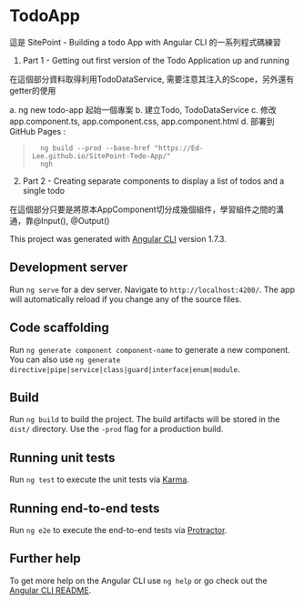 # TodoApp

這是 SitePoint - Building a todo App with Angular CLI 的一系列程式碼練習

1. Part 1 - Getting out first version of the Todo Application up and running

  在這個部分資料取得利用TodoDataService, 需要注意其注入的Scope，另外還有getter的使用
  
  a. ng new todo-app 起始一個專案
  b. 建立Todo, TodoDataService
  c. 修改app.component.ts, app.component.css, app.component.html
  d. 部署到GitHub Pages :
>   	ng build --prod --base-href "https://Ed-Lee.github.io/SitePoint-Todo-App/"
> 		ngh


2. Part 2 - Creating separate components to display a list of todos and a single todo

  在這個部分只要是將原本AppComponent切分成幾個組件，學習組件之間的溝通，靠@Input(), @Output()

  
  	
  

This project was generated with [Angular CLI](https://github.com/angular/angular-cli) version 1.7.3.

## Development server

Run `ng serve` for a dev server. Navigate to `http://localhost:4200/`. The app will automatically reload if you change any of the source files.

## Code scaffolding

Run `ng generate component component-name` to generate a new component. You can also use `ng generate directive|pipe|service|class|guard|interface|enum|module`.

## Build

Run `ng build` to build the project. The build artifacts will be stored in the `dist/` directory. Use the `-prod` flag for a production build.

## Running unit tests

Run `ng test` to execute the unit tests via [Karma](https://karma-runner.github.io).

## Running end-to-end tests

Run `ng e2e` to execute the end-to-end tests via [Protractor](http://www.protractortest.org/).

## Further help

To get more help on the Angular CLI use `ng help` or go check out the [Angular CLI README](https://github.com/angular/angular-cli/blob/master/README.md).
